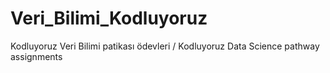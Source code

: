 # Veri_Bilimi_Kodluyoruz
Kodluyoruz Veri Bilimi patikası ödevleri / Kodluyoruz Data Science pathway assignments
